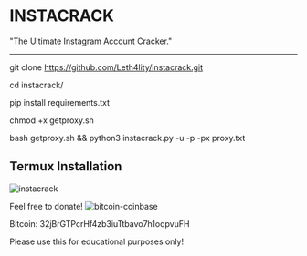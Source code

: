 <h1>INSTACRACK</h1>

"The Ultimate Instagram Account Cracker."

---------------------------------------

git clone https://github.com/Leth4lity/instacrack.git

cd instacrack/

pip install requirements.txt

chmod +x getproxy.sh

bash getproxy.sh && python3 instacrack.py -u <account username here> -p <password list> -px proxy.txt 

<h2>Termux Installation</h2>          
           
![instacrack](https://user-images.githubusercontent.com/60785066/177172754-92fb0c03-03c0-4d4d-8353-4f446bcb13df.png)


Feel free to donate!
![bitcoin-coinbase](https://user-images.githubusercontent.com/60785066/177529760-48840d8f-f616-488e-b400-1c23208356e6.png)

Bitcoin: 32jBrGTPcrHf4zb3iuTtbavo7h1oqpvuFH


Please use this for educational purposes only!
